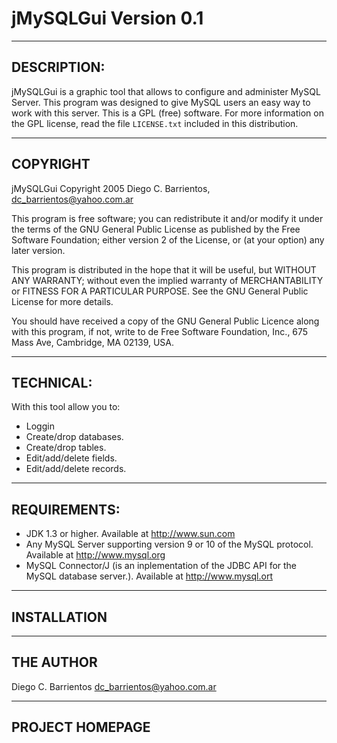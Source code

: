 jMySQLGui
Version 0.1 
=========



------------------------------------
DESCRIPTION:
------------------------------------
jMySQLGui is a graphic tool that allows to configure and administer MySQL 
Server.
This program was designed to give MySQL users an easy way to work 
with this server. 
This is a GPL (free) software. For more information on the GPL license, 
read the file `LICENSE.txt` included in this distribution.



--------------------------------------
COPYRIGHT
--------------------------------------
jMySQLGui Copyright 2005 Diego C. Barrientos, dc_barrientos@yahoo.com.ar

This program is free software; you can redistribute it and/or modify it 
under the terms of the GNU General Public License as published by the Free 
Software Foundation; either version 2 of the License, or (at your option) 
any later version.

This program is distributed in the hope that it will be useful, but WITHOUT 
ANY WARRANTY; without even the implied warranty of MERCHANTABILITY or 
FITNESS FOR A PARTICULAR PURPOSE. See the GNU General Public License for more 
details.

You should have received a copy of the GNU General Public Licence along with 
this program, if not, write to de Free Software Foundation, Inc., 675 Mass 
Ave, Cambridge, MA 02139, USA.



------------------------------------
TECHNICAL:
------------------------------------
With this tool allow you to:

* Loggin
* Create/drop databases.
* Create/drop tables.
* Edit/add/delete fields.
* Edit/add/delete records.



------------------------------------
REQUIREMENTS:
------------------------------------
* JDK 1.3 or higher. Available at http://www.sun.com
* Any MySQL Server supporting version 9 or 10 of the MySQL protocol. 
  Available at http://www.mysql.org
* MySQL Connector/J (is an inplementation of the JDBC API for the MySQL 
  database server.). Available at http://www.mysql.ort



------------------------------------
INSTALLATION
------------------------------------



------------------------------------
THE AUTHOR
------------------------------------
Diego C. Barrientos
dc_barrientos@yahoo.com.ar



------------------------------------
PROJECT HOMEPAGE
------------------------------------
